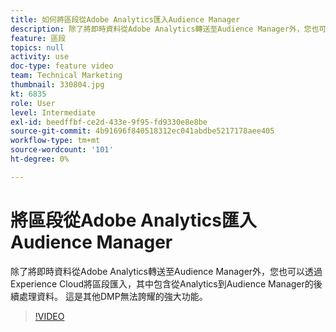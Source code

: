```yaml
---
title: 如何將區段從Adobe Analytics匯入Audience Manager
description: 除了將即時資料從Adobe Analytics轉送至Audience Manager外，您也可以透過Experience Cloud將區段匯入，其中包含從Analytics到Audience Manager的後續處理資料。 這是其他DMP無法誇耀的強大功能。
feature: 區段
topics: null
activity: use
doc-type: feature video
team: Technical Marketing
thumbnail: 330804.jpg
kt: 6835
role: User
level: Intermediate
exl-id: beedffbf-ce2d-433e-9f95-fd9330e8e8be
source-git-commit: 4b91696f840518312ec041abdbe5217178aee405
workflow-type: tm+mt
source-wordcount: '101'
ht-degree: 0%

---
```


# 將區段從Adobe Analytics匯入Audience Manager

除了將即時資料從Adobe Analytics轉送至Audience Manager外，您也可以透過Experience Cloud將區段匯入，其中包含從Analytics到Audience Manager的後續處理資料。 這是其他DMP無法誇耀的強大功能。

>[!VIDEO](https://video.tv.adobe.com/v/330804/?quality=12&learn=on)
